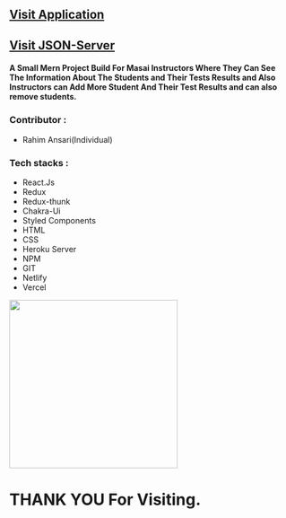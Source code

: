 <h2><a href="https://csb-opo7lb.netlify.app/" target="_blank">Visit Application</a></h2>
<h2><a href="https://rahimansari.herokuapp.com/rahi" target="_blank">Visit JSON-Server</a></h2>
<h4>A Small Mern Project Build For Masai Instructors Where They Can See The Information About The Students and Their Tests
  Results and Also Instructors can Add More Student And Their Test Results and can also remove students.
  </h4>

<h3>Contributor : </h3>
<ul>
  <li>Rahim Ansari(Individual)</li>
</ul>

<h3>Tech stacks : </h3>
<ul>
 <li>React.Js</li>
  <li>Redux</li>
  <li>Redux-thunk</li>
  <li>Chakra-Ui</li>
  <li>Styled Components</li>
  <li>HTML</li>
  <li> CSS</li>
  <li>Heroku Server</li>
  <li>NPM</li>
  <li>GIT</li>
  <li>Netlify</li>
  <li>Vercel</li>
</ul>

<img src="https://64.media.tumblr.com/d0635fa4e4bf417b33f24bd481c21f88/tumblr_ppcabrYCWy1ue08b9o1_540.gif" width="300" />
<h1>THANK YOU For Visiting.</h1>
